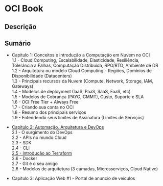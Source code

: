 # OCI Book

## Descrição

## Sumário

- Capítulo 1: Conceitos e introdução a Computação em Nuvem no OCI <br>
    1.1 - Cloud Computing, Escalabilidade, Elasticidade, Resiliência, Tolerância a Falhas, Computação Distribuída, RPO/RTO, Ambiente de DR <br>
    1.2 - Arquitetura ou modelo Cloud Computing - Regiões, Domínios de Disponibilidade (Datacenters) <br>
    1.3 - Principais recursos da Nuvem (Compute, Network, Storage, IAM, Gateways) <br>
    1.4 - Modelos de deployment (IaaS, PaaS, SaaS, FaaS, etc) <br>
    1.5 - Modelos de Cobrança (PAYG, CMMT), Custo, Suporte e SLA <br>
    1.6 - OCI Free Tier + Always Free <br>
    1.7 - Criando sua conta no OCI <br>
    1.8 - Resumo dos principais serviços <br>
    1.9 - Entendendo seus limites de Assinatura (Limites de Serviços) <br>

- [Capítulo 2: Automação, Arquitetura e DevOps](https://github.com/daniel-armbrust/oci-book/blob/main/chapter-2/README.md) <br>
    2.1 - O surgimento do DevOps <br>
    2.2 - APIs no mundo Cloud <br>
    2.3 - SDK <br>
    2.4 - CLI <br>
    [2.5 - Introdução ao Terraform](https://github.com/daniel-armbrust/oci-book/blob/main/chapter-2/2-5_Terraform.md) <br>
    2.6 - Docker <br>
    2.7 - Git é o seu amigo <br>
    2.8 - Modelos de arquitetura (3 camadas, Microsserviços, Cloud Native) <br>

- Capítulo 3: Aplicação Web #1 - Portal de anuncio de veículos